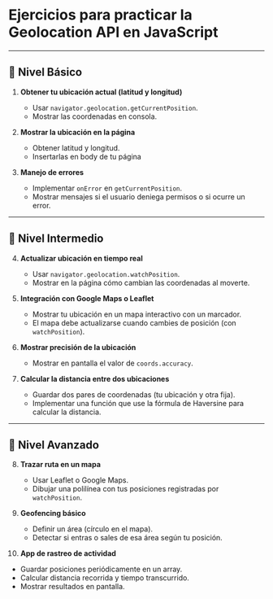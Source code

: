 # Ejercicios para practicar la Geolocation API en JavaScript

---

## 🔹 Nivel Básico

1. **Obtener tu ubicación actual (latitud y longitud)**
   - Usar `navigator.geolocation.getCurrentPosition`.
   - Mostrar las coordenadas en consola.

2. **Mostrar la ubicación en la página**
   - Obtener latitud y longitud.
   - Insertarlas en body de tu página
     
3. **Manejo de errores**
   - Implementar `onError` en `getCurrentPosition`.
   - Mostrar mensajes si el usuario deniega permisos o si ocurre un error.

---

## 🔹 Nivel Intermedio

4. **Actualizar ubicación en tiempo real**
   - Usar `navigator.geolocation.watchPosition`.
   - Mostrar en la página cómo cambian las coordenadas al moverte.

5. **Integración con Google Maps o Leaflet**
   - Mostrar tu ubicación en un mapa interactivo con un marcador.
   - El mapa debe actualizarse cuando cambies de posición (con `watchPosition`).

6. **Mostrar precisión de la ubicación**
   - Mostrar en pantalla el valor de `coords.accuracy`.

7. **Calcular la distancia entre dos ubicaciones**
   - Guardar dos pares de coordenadas (tu ubicación y otra fija).
   - Implementar una función que use la fórmula de Haversine para calcular la distancia.

---

## 🔹 Nivel Avanzado

8. **Trazar ruta en un mapa**
   - Usar Leaflet o Google Maps.
   - Dibujar una polilínea con tus posiciones registradas por `watchPosition`.

9. **Geofencing básico**
   - Definir un área (círculo en el mapa).
   - Detectar si entras o sales de esa área según tu posición.

10. **App de rastreo de actividad**
   - Guardar posiciones periódicamente en un array.
   - Calcular distancia recorrida y tiempo transcurrido.
   - Mostrar resultados en pantalla.

